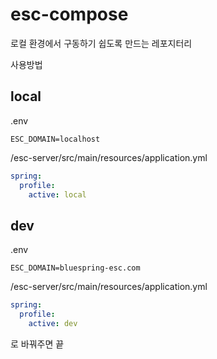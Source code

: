 # esc-compose

로컬 환경에서 구동하기 쉽도록 만드는 레포지터리

사용방법
## local
.env
```dotenv
ESC_DOMAIN=localhost
```

/esc-server/src/main/resources/application.yml
```yaml
spring:
  profile:
    active: local
```

## dev
.env
```dotenv
ESC_DOMAIN=bluespring-esc.com
```

/esc-server/src/main/resources/application.yml
```yaml
spring:
  profile:
    active: dev
```
로 바꿔주면 끝